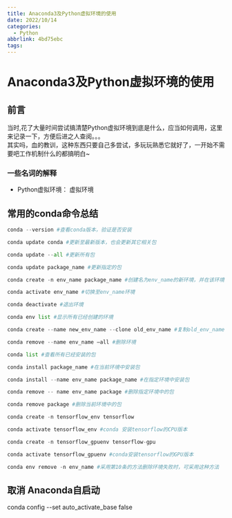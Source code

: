 ```yaml
---
title: Anaconda3及Python虚拟环境的使用
date: 2022/10/14
categories:
  - Python
abbrlink: 4bd75ebc
tags:
---
```



# Anaconda3及Python虚拟环境的使用
## 前言
当时,花了大量时间尝试搞清楚Python虚拟环境到底是什么，应当如何调用，这里来记录一下，方便后进之人查阅。。。  
其实吗，血的教训，这种东西只要自己多尝试，多玩玩熟悉它就好了，一开始不需要吧工作机制什么的都搞明白~  
### 一些名词的解释
- Python虚拟环境： 虚拟环境

## 常用的conda命令总结
```python 
conda --version #查看conda版本，验证是否安装

conda update conda #更新至最新版本，也会更新其它相关包

conda update --all #更新所有包

conda update package_name #更新指定的包

conda create -n env_name package_name #创建名为env_name的新环境，并在该环境下安装名为package_name 的包，可以指定新环境的版本号，例如：conda create -n python2 python=python2.7 numpy pandas，创建了python2环境，python版本为2.7，同时还安装了numpy pandas包

conda activate env_name #切换至env_name环境

conda deactivate #退出环境

conda env list #显示所有已经创建的环境

conda create --name new_env_name --clone old_env_name #复制old_env_name为new_env_name

conda remove --name env_name –all #删除环境

conda list #查看所有已经安装的包

conda install package_name #在当前环境中安装包

conda install --name env_name package_name #在指定环境中安装包

conda remove -- name env_name package #删除指定环境中的包

conda remove package #删除当前环境中的包

conda create -n tensorflow_env tensorflow

conda activate tensorflow_env #conda 安装tensorflow的CPU版本

conda create -n tensorflow_gpuenv tensorflow-gpu

conda activate tensorflow_gpuenv #conda安装tensorflow的GPU版本

conda env remove -n env_name #采用第10条的方法删除环境失败时，可采用这种方法

```

## 取消 Anaconda自启动

conda config --set auto_activate_base false
